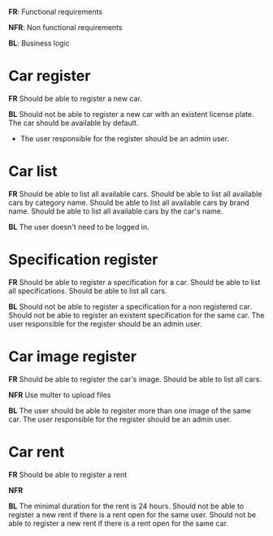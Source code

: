 **FR**: Functional requirements

**NFR**: Non functional requirements

**BL**: Business logic

# Car register

**FR**
Should be able to register a new car.

**BL**
Should not be able to register a new car with an existent license plate.
The car should be available by default.

- The user responsible for the register should be an admin user.

# Car list

**FR**
Should be able to list all available cars.
Should be able to list all available cars by category name.
Should be able to list all available cars by brand name.
Should be able to list all available cars by the car's name.

**BL**
The user doesn't need to be logged in.

# Specification register

**FR**
Should be able to register a specification for a car.
Should be able to list all specifications.
Should be able to list all cars.

**BL**
Should not be able to register a specification for a non registered car.
Should not be able to register an existent specification for the same car.
The user responsible for the register should be an admin user.

# Car image register

**FR**
Should be able to register the car's image.
Should be able to list all cars.

**NFR**
Use multer to upload files

**BL**
The user should be able to register more than one image of the same car.
The user responsible for the register should be an admin user.

# Car rent

**FR**
Should be able to register a rent

**NFR**

**BL**
The minimal duration for the rent is 24 hours.
Should not be able to register a new rent if there is a rent open for the same user.
Should not be able to register a new rent if there is a rent open for the same car.
